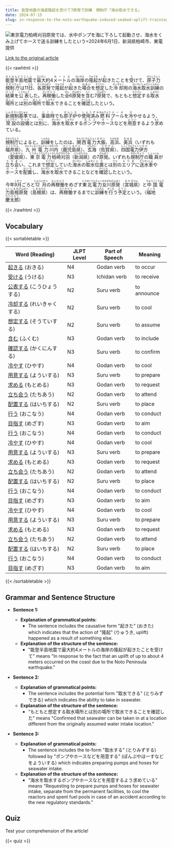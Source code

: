 ```yaml
---
title: 能登地震の海底隆起を受けて7原発で訓練　規制庁「海水取水できる」
date: 2024-07-15
slug: in-response-to-the-noto-earthquake-induced-seabed-uplift-training-was-conducted-at-7-nuclear-power-plants-the-regulatory-agency-stated-that-seawater-can-be-taken
---
```


![東京電力柏崎刈羽原発では、水中ポンプを海に下ろして起動させ、海水をくみ上げてホースで送る訓練をしたという=2024年6月1日、新潟県柏崎市、東電提供](https://www.asahicom.jp/imgopt/img/47e066c9a8/comm_L/AS20240711002651.jpg "東京電力柏崎刈羽原発では、水中ポンプを海に下ろして起動させ、海水をくみ上げてホースで送る訓練をしたという=2024年6月1日、新潟県柏崎市、東電提供")

[Link to the original article](https://asahi.com/articles/ASS7C2JM8S7CULBH00FM.html?iref=pc_tech_science_top__n)

{{< rawhtml >}}
<p><ruby>能登半島<rt>のとはんとう</rt></ruby><ruby>地震<rt>じしん</rt></ruby>で<ruby>最大<rt>さいだい</rt></ruby>約4<ruby>メートル<rt>めーとる</rt></ruby>の<ruby>海岸<rt>かいがん</rt></ruby>の<ruby>隆起<rt>りゅうき</rt></ruby>が<ruby>起<rt>お</rt></ruby>きたことを<ruby>受<rt>う</rt></ruby>けて、<ruby>原子力<rt>げんしりょく</rt></ruby><ruby>規制<rt>きせい</rt></ruby><ruby>庁<rt>ちょう</rt></ruby>は11<ruby>日<rt>にち</rt></ruby>、<ruby>各<rt>かく</rt></ruby><ruby>原発<rt>げんぱつ</rt></ruby>で<ruby>隆起<rt>りゅうき</rt></ruby>が<ruby>起<rt>お</rt></ruby>きた<ruby>場合<rt>ばあい</rt></ruby>を<ruby>想定<rt>そうてい</rt></ruby>した<ruby>冷却<rt>れいきゃく</rt></ruby>用の<ruby>海水<rt>かいすい</rt></ruby><ruby>取水<rt>しゅすい</rt></ruby><ruby>訓練<rt>くんれん</rt></ruby>の<ruby>結果<rt>けっか</rt></ruby>を<ruby>公表<rt>こうひょう</rt></ruby>した。<ruby>再<rt>さい</rt></ruby><ruby>稼働<rt>かどう</rt></ruby>した<ruby>全<rt>ぜん</rt></ruby>6<ruby>原発<rt>げんぱつ</rt></ruby>を<ruby>含<rt>ふく</rt></ruby>む7<ruby>原発<rt>げんぱつ</rt></ruby>で、もともと<ruby>想定<rt>そうてい</rt></ruby>する<ruby>取水<rt>しゅすい</rt></ruby><ruby>場所<rt>ばしょ</rt></ruby>とは<ruby>別<rt>べつ</rt></ruby>の<ruby>場所<rt>ばしょ</rt></ruby>で<ruby>取水<rt>しゅすい</rt></ruby>できることを<ruby>確認<rt>かくにん</rt></ruby>したという。</p>

<p><ruby>新規制<rt>しんきせい</rt></ruby><ruby>基準<rt>きじゅん</rt></ruby>では、<ruby>事故<rt>じこ</rt></ruby><ruby>時<rt>じ</rt></ruby>でも<ruby>原子炉<rt>げんしろ</rt></ruby>や<ruby>使用済み<rt>しようずみ</rt></ruby><ruby>燃料<rt>ねんりょう</rt></ruby><ruby>プール<rt>ぷーる</rt></ruby>を<ruby>冷<rt>ひ</rt></ruby>やせるよう、<ruby>常設<rt>じょうせつ</rt></ruby>の<ruby>設備<rt>せつび</rt></ruby>とは<ruby>別<rt>べつ</rt></ruby>に、<ruby>海水<rt>かいすい</rt></ruby>を<ruby>取水<rt>しゅすい</rt></ruby>する<ruby>ポンプ<rt>ぽんぷ</rt></ruby>や<ruby>ホース<rt>ほーす</rt></ruby>などを<ruby>用意<rt>ようい</rt></ruby>するよう<ruby>求<rt>もと</rt></ruby>めている。</p>

<p><ruby>規制庁<rt>きせいちょう</rt></ruby>によると、<ruby>訓練<rt>くんれん</rt></ruby>をしたのは、<ruby>関西電力<rt>かんさいでんりょく</rt></ruby><ruby>大飯<rt>おおい</rt></ruby>、<ruby>高浜<rt>たかはま</rt></ruby>、<ruby>美浜<rt>みはま</rt></ruby>（いずれも<ruby>福井県<rt>ふくいけん</rt></ruby>）、<ruby>九州電力<rt>きゅうしゅうでんりょく</rt></ruby><ruby>川内<rt>かわうち</rt></ruby>（<ruby>鹿児島県<rt>かごしまけん</rt></ruby>）、<ruby>玄海<rt>げんかい</rt></ruby>（<ruby>佐賀県<rt>さがけん</rt></ruby>）、<ruby>四国電力<rt>しこくでんりょく</rt></ruby><ruby>伊方<rt>いかた</rt></ruby>（<ruby>愛媛県<rt>えひめけん</rt></ruby>）、<ruby>東京電力<rt>とうきょうでんりょく</rt></ruby><ruby>柏崎刈羽<rt>かしわざきかりわ</rt></ruby>（<ruby>新潟県<rt>にいがたけん</rt></ruby>）の7<ruby>原発<rt>げんぱつ</rt></ruby>。いずれも<ruby>規制庁<rt>きせいちょう</rt></ruby>の<ruby>職員<rt>しょくいん</rt></ruby>が<ruby>立ち会い<rt>たちあい</rt></ruby>、これまで<ruby>想定<rt>そうてい</rt></ruby>していた<ruby>海水<rt>かいすい</rt></ruby>の<ruby>取水<rt>しゅすい</rt></ruby><ruby>位置<rt>いち</rt></ruby>とは<ruby>別<rt>べつ</rt></ruby>の<ruby>エリア<rt>えりあ</rt></ruby>に<ruby>送水車<rt>そうすいしゃ</rt></ruby>や<ruby>ホース<rt>ほーす</rt></ruby>を<ruby>配置<rt>はいち</rt></ruby>し、<ruby>海水<rt>かいすい</rt></ruby>を<ruby>取水<rt>しゅすい</rt></ruby>できることなどを<ruby>確認<rt>かくにん</rt></ruby>したという。</p>

<p>今年<ruby>9月<rt>くがつ</rt></ruby>ごろと<ruby>12月<rt>じゅうにがつ</rt></ruby>の<ruby>再稼働<rt>さいかどう</rt></ruby>をめざす<ruby>東北電力<rt>とうほくでんりょく</rt></ruby><ruby>女川<rt>おながわ</rt></ruby><ruby>原発<rt>げんぱつ</rt></ruby>（<ruby>宮城<rt>みやぎ</rt></ruby><ruby>県<rt>けん</rt></ruby>）と<ruby>中国電力<rt>ちゅうごくでんりょく</rt></ruby><ruby>島根<rt>しまね</rt></ruby><ruby>原発<rt>げんぱつ</rt></ruby>（<ruby>島根<rt>しまね</rt></ruby><ruby>県<rt>けん</rt></ruby>）は、<ruby>再稼働<rt>さいかどう</rt></ruby>するまでに<ruby>訓練<rt>くんれん</rt></ruby>を<ruby>行<rt>おこな</rt></ruby>う<ruby>予定<rt>よてい</rt></ruby>という。（<ruby>福地<rt>ふくち</rt></ruby><ruby>慶太郎<rt>けいたろう</rt></ruby>）</p>
{{< /rawhtml >}}

## Vocabulary


{{< sortabletable >}}

| Word (Reading) | JLPT Level | Part of Speech | Meaning |
|-----------------|------------|---------------|---------|
|[起きる](https://jisho.org/search/%E8%B5%B7%E3%81%8D%E3%82%8B) (おきる)| N4 | Godan verb | to occur |
|[受ける](https://jisho.org/search/%E5%8F%97%E3%81%91%E3%82%8B) (うける)| N3 | Ichidan verb | to receive |
|[公表する](https://jisho.org/search/%E5%85%AC%E8%A1%A8%E3%81%99%E3%82%8B) (こうひょうする)| N2 | Suru verb | to announce |
|[冷却する](https://jisho.org/search/%E5%86%B7%E5%8D%B4%E3%81%99%E3%82%8B) (れいきゃくする)| N2 | Suru verb | to cool |
|[想定する](https://jisho.org/search/%E6%83%B3%E5%AE%9A%E3%81%99%E3%82%8B) (そうていする)| N2 | Suru verb | to assume |
|[含む](https://jisho.org/search/%E5%90%AB%E3%82%80) (ふくむ)| N3 | Godan verb | to include |
|[確認する](https://jisho.org/search/%E7%A2%BA%E8%AA%8D%E3%81%99%E3%82%8B) (かくにんする)| N3 | Suru verb | to confirm |
|[冷やす](https://jisho.org/search/%E5%86%B7%E3%82%84%E3%81%99) (ひやす)| N4 | Godan verb | to cool |
|[用意する](https://jisho.org/search/%E7%94%A8%E6%84%8F%E3%81%99%E3%82%8B) (よういする)| N3 | Suru verb | to prepare |
|[求める](https://jisho.org/search/%E6%B1%82%E3%82%81%E3%82%8B) (もとめる)| N3 | Godan verb | to request |
|[立ち会う](https://jisho.org/search/%E7%AB%8B%E3%81%A1%E4%BC%9A%E3%81%86) (たちあう)| N2 | Godan verb | to attend |
|[配置する](https://jisho.org/search/%E9%85%8D%E7%BD%AE%E3%81%99%E3%82%8B) (はいちする)| N2 | Suru verb | to place |
|[行う](https://jisho.org/search/%E8%A1%8C%E3%81%86) (おこなう)| N4 | Godan verb | to conduct |
|[目指す](https://jisho.org/search/%E7%9B%AE%E6%8C%87%E3%81%99) (めざす)| N3 | Godan verb | to aim |
|[行う](https://jisho.org/search/%E8%A1%8C%E3%81%86) (おこなう)| N4 | Godan verb | to conduct |
|[冷やす](https://jisho.org/search/%E5%86%B7%E3%82%84%E3%81%99) (ひやす)| N4 | Godan verb | to cool |
|[用意する](https://jisho.org/search/%E7%94%A8%E6%84%8F%E3%81%99%E3%82%8B) (よういする)| N3 | Suru verb | to prepare |
|[求める](https://jisho.org/search/%E6%B1%82%E3%82%81%E3%82%8B) (もとめる)| N3 | Godan verb | to request |
|[立ち会う](https://jisho.org/search/%E7%AB%8B%E3%81%A1%E4%BC%9A%E3%81%86) (たちあう)| N2 | Godan verb | to attend |
|[配置する](https://jisho.org/search/%E9%85%8D%E7%BD%AE%E3%81%99%E3%82%8B) (はいちする)| N2 | Suru verb | to place |
|[行う](https://jisho.org/search/%E8%A1%8C%E3%81%86) (おこなう)| N4 | Godan verb | to conduct |
|[目指す](https://jisho.org/search/%E7%9B%AE%E6%8C%87%E3%81%99) (めざす)| N3 | Godan verb | to aim |
|[冷やす](https://jisho.org/search/%E5%86%B7%E3%82%84%E3%81%99) (ひやす)| N4 | Godan verb | to cool |
|[用意する](https://jisho.org/search/%E7%94%A8%E6%84%8F%E3%81%99%E3%82%8B) (よういする)| N3 | Suru verb | to prepare |
|[求める](https://jisho.org/search/%E6%B1%82%E3%82%81%E3%82%8B) (もとめる)| N3 | Godan verb | to request |
|[立ち会う](https://jisho.org/search/%E7%AB%8B%E3%81%A1%E4%BC%9A%E3%81%86) (たちあう)| N2 | Godan verb | to attend |
|[配置する](https://jisho.org/search/%E9%85%8D%E7%BD%AE%E3%81%99%E3%82%8B) (はいちする)| N2 | Suru verb | to place |
|[行う](https://jisho.org/search/%E8%A1%8C%E3%81%86) (おこなう)| N4 | Godan verb | to conduct |
|[目指す](https://jisho.org/search/%E7%9B%AE%E6%8C%87%E3%81%99) (めざす)| N3 | Godan verb | to aim |

{{< /sortabletable >}}


## Grammar and Sentence Structure

- **Sentence 1:**
  - **Explanation of grammatical points:** 
    - The sentence includes the causative form "起きた" (おきた) which indicates that the action of "隆起" (りゅうき, uplift) happened as a result of something else.
  - **Explanation of the structure of the sentence:** 
    - "能登半島地震で最大約4メートルの海岸の隆起が起きたことを受けて" means "In response to the fact that an uplift of up to about 4 meters occurred on the coast due to the Noto Peninsula earthquake."

- **Sentence 2:**
  - **Explanation of grammatical points:** 
    - The sentence includes the potential form "取水できる" (とりみずできる) which indicates the ability to take in seawater.
  - **Explanation of the structure of the sentence:** 
    - "もともと想定する取水場所とは別の場所で取水できることを確認した" means "Confirmed that seawater can be taken in at a location different from the originally assumed water intake location."

- **Sentence 3:**
  - **Explanation of grammatical points:** 
    - The sentence includes the te-form "取水する" (とりみずする) followed by "ポンプやホースなどを用意する" (ぽんぷやほーすなどをよういする) which indicates preparing pumps and hoses for seawater intake.
  - **Explanation of the structure of the sentence:** 
    - "海水を取水するポンプやホースなどを用意するよう求めている" means "Requesting to prepare pumps and hoses for seawater intake, separate from the permanent facilities, to cool the reactors and spent fuel pools in case of an accident according to the new regulatory standards."

## Quiz

Test your comprehension of the article!

{{< quiz >}}